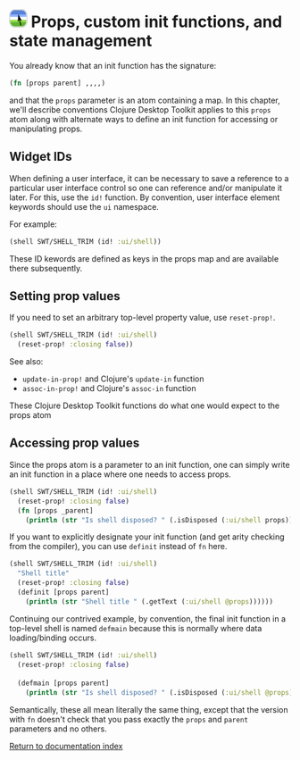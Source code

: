 # ![Logo](images/icon32x32.png) Props, custom init functions, and state management

You already know that an init function has the signature:

```clojure
(fn [props parent] ,,,,)
```

and that the `props` parameter is an atom containing a map.  In this chapter, we'll describe conventions Clojure Desktop Toolkit applies to this `props` atom along with alternate ways to define an init function for accessing or manipulating props.

## Widget IDs

When defining a user interface, it can be necessary to save a reference to a particular user interface control so one can reference and/or manipulate it later.  For this, use the `id!` function.  By convention, user interface element keywords should use the `ui` namespace.

For example:

```clojure
(shell SWT/SHELL_TRIM (id! :ui/shell))
```

These ID kewords are defined as keys in the props map and are available there subsequently.

## Setting prop values

If you need to set an arbitrary top-level property value, use `reset-prop!`.

```clojure
(shell SWT/SHELL_TRIM (id! :ui/shell)
  (reset-prop! :closing false))
```

See also:

* `update-in-prop!` and Clojure's `update-in` function
* `assoc-in-prop!` and Clojure's `assoc-in` function

These Clojure Desktop Toolkit functions do what one would expect to the props atom

## Accessing prop values

Since the props atom is a parameter to an init function, one can simply write an init function in a place where one needs to access props.

```clojure
(shell SWT/SHELL_TRIM (id! :ui/shell)
  (reset-prop! :closing false)
  (fn [props _parent]
    (println (str "Is shell disposed? " (.isDisposed (:ui/shell props))))))
```

If you want to explicitly designate your init function (and get arity checking from the compiler), you can use `definit` instead of `fn` here.

```clojure
(shell SWT/SHELL_TRIM (id! :ui/shell)
  "Shell title"
  (reset-prop! :closing false)
  (definit [props parent]
    (println (str "Shell title " (.getText (:ui/shell @props))))))
```

Continuing our contrived example, by convention, the final init function in a top-level shell is named `defmain` because this is normally where data loading/binding occurs.

```clojure
(shell SWT/SHELL_TRIM (id! :ui/shell)
  (reset-prop! :closing false)

  (defmain [props parent]
    (println (str "Is shell disposed? " (.isDisposed (:ui/shell @props))))))
```

Semantically, these all mean literally the same thing, except that the version with `fn` doesn't check that you pass exactly the `props` and `parent` parameters and no others.


[Return to documentation index](index.md)
